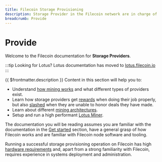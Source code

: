 ```yaml
---
title: Filecoin Storage Provisioning
description: Storage Provider in the Filecoin network are in charge of storing, providing content and issuing new blocks.
breadcrumb: Provide
---
```


# Provide

Welcome to the Filecoin documentation for **Storage Providers**.

:::tip Looking for Lotus?
Lotus documentation has moved to [lotus.filecoin.io](https://lotus.filecoin.io)
:::

{{ $frontmatter.description }} Content in this section will help you to:

- Understand [how mining works](how-mining-works.md) and what different types of providers exist.
- Learn how storage providers get [rewards](mining-rewards.md) when doing their job properly, but also [slashed](slashing.md) when they are unable to honor deals they have made.
- Learn about different [mining architectures](mining-architectures.md).
- Setup and run a high performant [Lotus Miner](https://lotus.filecoin.io/docs/storage-providers/overview/).

The documentation you will be reading assumes you are familiar with the documentation in the [Get started](../get-started) section, have a general grasp of how Filecoin works and are familiar with Filecoin node software and tooling.

Running a successful storage provisioning operation on Filecoin has high [hardware requirements](hardware-requirements.md) and, apart from a strong familiarity with Filecoin, requires experience in systems deployment and administration.
